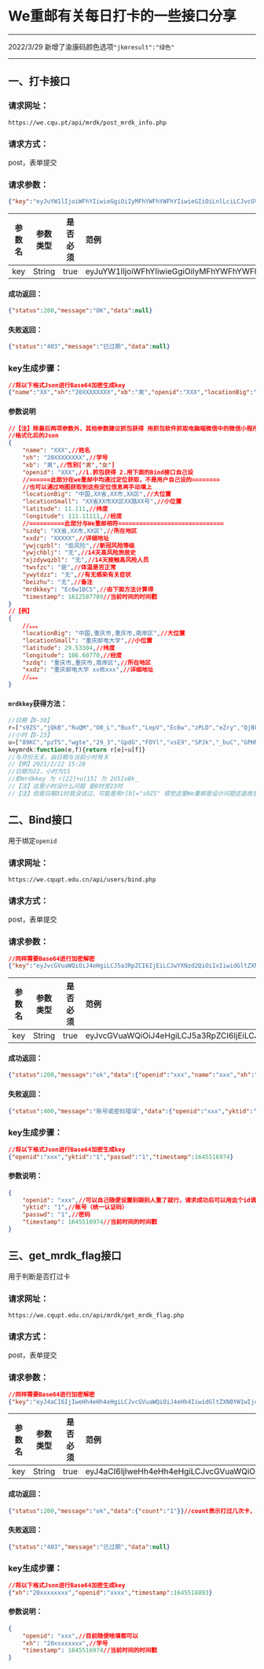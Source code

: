 # We重邮有关每日打卡的一些接口分享
***
2022/3/29 新增了渝康码颜色选项`"jkmresult":"绿色"`
***
## 一、打卡接口

### **请求网址**：

```http
https://we.cqu.pt/api/mrdk/post_mrdk_info.php
```

### **请求方式**：

post，表单提交

### **请求参数**：

```json
{"key":"eyJuYW1lIjoiWFhYIiwieGgiOiIyMFhYWFhYWFhYIiwieGIiOiLnlLciLCJvcGVuaWQiOiJYWFgiLCJsb2NhdGlvbkJpZyI6IuS4reWbvSxYWOecgSxYWOW4gixYWOWMuiIsImxvY2F0aW9uU21hbGwiOiJYWOecgVhY5biCWFjljLpYWOi3r1hY5Y+3IiwibGF0aXR1ZGUiOlhYLlhYWCwibG9uZ2l0dWRlIjpYWFguWFhYWFgsInN6ZHEiOiJYWOecgSxYWOW4gixYWOWMuiIsInh4ZHoiOiJYWFhYWCIsInl3amNxemJsIjoi5L2O6aOO6ZmpIiwieXdqY2hibGoiOiLml6AiLCJ4anpkeXdxemJsIjoi5pegIiwidHdzZnpjIjoi5pivIiwieXd5dGR6eiI6IuaXoCIsImJlaXpodSI6IuaXoCIsIm1yZGtrZXkiOiJFYzZ3MUJDNSIsInRpbWVzdGFtcCI6MTYxMjU4Nzc4OX0="}
```

| 参数名 | 参数类型 | 是否必须 | 范例                                                         |
| ------ | -------- | -------- | :----------------------------------------------------------- |
| key    | String   | true     | eyJuYW1lIjoiWFhYIiwieGgiOiIyMFhYWFhYWFhYIiwieGIiOiLnlLciLCJvcGVuaWQiOiJYWFgiLCJsb2NhdGlvbkJpZyI6IuS4reWbvSxYWOecgSxYWOW4gixYWOWMuiIsImxvY2F0aW9uU21hbGwiOiJYWOecgVhY5biCWFjljLpYWOi3r1hY5Y+3IiwibGF0aXR1ZGUiOlhYLlhYWCwibG9uZ2l0dWRlIjpYWFguWFhYWFgsInN6ZHEiOiJYWOecgSxYWOW4gixYWOWMuiIsInh4ZHoiOiJYWFhYWCIsInl3amNxemJsIjoi5L2O6aOO6ZmpIiwieXdqY2hibGoiOiLml6AiLCJ4anpkeXdxemJsIjoi5pegIiwidHdzZnpjIjoi5pivIiwieXd5dGR6eiI6IuaXoCIsImJlaXpodSI6IuaXoCIsIm1yZGtrZXkiOiJFYzZ3MUJDNSIsInRpbWVzdGFtcCI6MTYxMjU4Nzc4OX0= |

#### **成功返回：**

```json
{"status":200,"message":"OK","data":null}
```

#### **失败返回：**

```json
{"status":"403","message":"已过期","data":null}
```

### key生成步骤：

```JSON
//将以下格式Json进行Base64加密生成key
{"name":"XX","xh":"20XXXXXXXX","xb":"男","openid":"XXX","locationBig":"中国,XX省,XX市,XX区","locationSmall":"XX省XX市XX区XX路XX号","latitude":XX.XXX,"longitude":XXX.XXXXX,"szdq":"XX省,XX市,XX区","xxdz":"XXXXX","ywjcqzbl":"低风险","ywjchblj":"无","xjzdywqzbl":"无","twsfzc":"是","ywytdzz":"无","beizhu":"无","mrdkkey":"Ec6w1BC5","timestamp":1612587789}
```

#### 参数说明

```json
//【注】除最后两项参数外，其他参数建议抓包获得 用抓包软件抓取电脑端微信中的微信小程序
//格式化后的Json
{
	"name": "XXX",//姓名
	"xh": "20XXXXXXXX",//学号
	"xb": "男",//性别["男","女"]
	"openid": "XXX",//1.抓包获得 2.用下面的Bind接口自己设
    //======此部分在we重邮中均通过定位获取，不是用户自己设的========
    //也可以通过地图获取到这些定位信息再手动填上
	"locationBig": "中国,XX省,XX市,XX区",//大位置
	"locationSmall": "XX省XX市XX区XX路XX号",//小位置
	"latitude": 11.111,//纬度
	"longitude": 111.11111,//经度
    //==========此部分与We重邮相符==============================
	"szdq": "XX省,XX市,XX区",//所在地区
	"xxdz": "XXXXX",//详细地址
	"ywjcqzbl": "低风险",//新冠风险等级
	"ywjchblj": "无",//14天高风险旅居史
	"xjzdywqzbl": "无",//14天接触高风险人员
	"twsfzc": "是",//体温是否正常
	"ywytdzz": "无",//有无感染有关症状
	"beizhu": "无",//备注
	"mrdkkey": "Ec6w1BC5",//由下面方法计算得
	"timestamp": 1612587789//当前时间的时间戳
}
//【例】
{
	//。。。
	"locationBig": "中国,重庆市,重庆市,南岸区",//大位置
	"locationSmall": "重庆邮电大学",//小位置
	"latitude": 29.53304,//纬度
	"longitude": 106.60770,//经度
	"szdq": "重庆市,重庆市,南岸区",//所在地区
	"xxdz": "重庆邮电大学 xx栋xxx",//详细地址
	//。。。
}
```

#### `mrdkkey`获得方法：

```javascript
//日期【0-30】
r=["s9ZS","jQkB","RuQM","O0_L","Buxf","LepV","Ec6w","zPLD","eZry","QjBF","XPB0","zlTr","YDr2","Mfdu","HSoi","frhT","GOdB","AEN0","zX0T","wJg1","fCmn","SM3z","2U5I","LI3u","3rAY","aoa4","Jf9u","M69T","XCea","63gc","6_Kf"]
//小时【0-23】
u=["89KC","pzTS","wgte","29_3","GpdG","FDYl","vsE9","SPJk","_buC","GPHN","OKax","_Kk4","hYxa","1BC5","oBk_","JgUW","0CPR","jlEh","gBGg","frS6","4ads","Iwfk","TCgR","wbjP"];
keymrdk:function(e,f){return r[e]+u[f]}
//与月份无关，由日期与当前小时有关
//【例】2021/2/22 15:28
//日期为22，小时为15
//即mrdkkey 为 r[22]+u[15] 为 2U5IoBk_
//【注】这里小时没什么问题 是0时至23时
//【注】但是日期31时我没试过，可能是用r[0]="s9ZS" 感觉这里We重邮是设计问题还是故意为之就无从得知了
```

## 二、Bind接口

用于绑定`openid`

### 请求网址：

```http
https://we.cqupt.edu.cn/api/users/bind.php
```

### 请求方式：

post，表单提交

### 请求参数：

```json
//同样需要Base64进行加密解密
{"key":"eyJvcGVuaWQiOiJ4eHgiLCJ5a3RpZCI6IjEiLCJwYXNzd2QiOiIxIiwidGltZXN0YW1wIjoxNjQ1NTE2OTc0fQ=="}
```

| 参数名 | 参数类型 | 是否必须 | 范例                                                         |
| ------ | -------- | -------- | :----------------------------------------------------------- |
| key    | String   | true     | eyJvcGVuaWQiOiJ4eHgiLCJ5a3RpZCI6IjEiLCJwYXNzd2QiOiIxIiwidGltZXN0YW1wIjoxNjQ1NTE2OTc0fQ== |

#### 成功返回：

```json
{"status":200,"message":"ok","data":{"openid":"xxx","name":"xxx","xh":"20xxxxxxxx","sfzh":"","ykth":"xxxxxx","build":"","room":"","yxm":"xxxx学院","type":"本科生","sex":"男","volunteer_uid":""}}
```

#### 失败返回：

```json
{"status":400,"message":"账号或密码错误","data":{"openid":"xxx","yktid":"1","passwd":"1","timestamp":1645516974}}
```

### key生成步骤：

```json
//将以下格式Json进行Base64加密生成key
{"openid":"xxx","yktid":"1","passwd":"1","timestamp":1645516974}
```

#### 参数说明：

```json
{
	"openid": "xxx",//可以自己随便设置别跟别人重了就行，请求成功后可以用这个id调用每日打卡和其他接口
	"yktid": "1",//账号（统一认证码）
	"passwd": "1",//密码
	"timestamp": 1645516974//当前时间的时间戳
}
```

## 三、get_mrdk_flag接口

用于判断是否打过卡

### 请求网址：

```http
https://we.cqupt.edu.cn/api/mrdk/get_mrdk_flag.php
```

### 请求方式：

post，表单提交

### 请求参数：

```json
//同样需要Base64进行加密解密
{"key":"eyJ4aCI6IjIweHh4eHh4eHgiLCJvcGVuaWQiOiJ4eHh4IiwidGltZXN0YW1wIjoxNjQ1NTE4ODkzfQ"}
```

| 参数名 | 参数类型 | 是否必须 | 范例                                                         |
| ------ | -------- | -------- | :----------------------------------------------------------- |
| key    | String   | true     | eyJ4aCI6IjIweHh4eHh4eHgiLCJvcGVuaWQiOiJ4eHh4IiwidGltZXN0YW1wIjoxNjQ1NTE4ODkzfQ |

#### 成功返回：

```json
{"status":200,"message":"ok","data":{"count":"1"}}//count表示打过几次卡，没打就是"0"
```

#### 失败返回：

```json
{"status":"403","message":"已过期","data":null}
```

### key生成步骤：

```json
//将以下格式Json进行Base64加密生成key
{"xh":"20xxxxxxxx","openid":"xxxx","timestamp":1645518893}
```

#### 参数说明：

```json
{
	"openid": "xxx",//目前随便啥填都可以
	"xh": "20xxxxxxxx",//学号
	"timestamp": 1645516974//当前时间的时间戳
}
```


